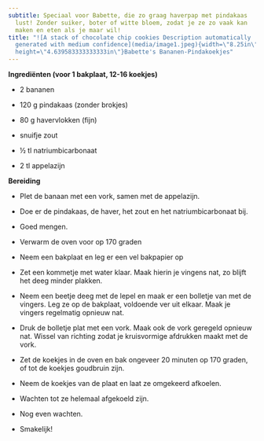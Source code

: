 ```yaml
---
subtitle: Speciaal voor Babette, die zo graag haverpap met pindakaas
  lust! Zonder suiker, boter of witte bloem, zodat je ze zo vaak kan
  maken en eten als je maar wil!
title: "![A stack of chocolate chip cookies Description automatically
  generated with medium confidence](media/image1.jpeg){width=\"8.25in\"
  height=\"4.639583333333333in\"}Babette's Bananen-Pindakoekjes"
---
```


**Ingrediënten (voor 1 bakplaat, 12-16 koekjes)**

-   2 bananen

-   120 g pindakaas (zonder brokjes)

-   80 g havervlokken (fijn)

-   snuifje zout

-   ½ tl natriumbicarbonaat

-   2 tl appelazijn

**Bereiding**

-   Plet de banaan met een vork, samen met de appelazijn.

-   Doe er de pindakaas, de haver, het zout en het natriumbicarbonaat
    bij.

-   Goed mengen.

-   Verwarm de oven voor op 170 graden

-   Neem een bakplaat en leg er een vel bakpapier op

-   Zet een kommetje met water klaar. Maak hierin je vingens nat, zo
    blijft het deeg minder plakken.

-   Neem een beetje deeg met de lepel en maak er een bolletje van met de
    vingers. Leg ze op de bakplaat, voldoende ver uit elkaar. Maak je
    vingers regelmatig opnieuw nat.

-   Druk de bolletje plat met een vork. Maak ook de vork geregeld
    opnieuw nat. Wissel van richting zodat je kruisvormige afdrukken
    maakt met de vork.

-   Zet de koekjes in de oven en bak ongeveer 20 minuten op 170 graden,
    of tot de koekjes goudbruin zijn.

-   Neem de koekjes van de plaat en laat ze omgekeerd afkoelen.

-   Wachten tot ze helemaal afgekoeld zijn.

-   Nog even wachten.

-   Smakelijk!
